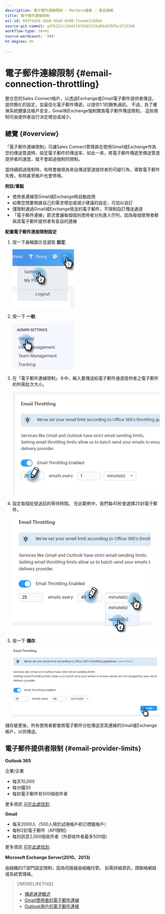 ```yaml
---
description: 電子郵件連線限制 — Marketo檔案 — 產品檔案
title: 電子郵件連線限制
exl-id: 093f5459-1bbb-45dd-8590-71ea4e1168d4
source-git-commit: ad7b222c2da937474565729a09a559fbcd722280
workflow-type: tm+mt
source-wordcount: '394'
ht-degree: 0%

---
```


# 電子郵件連線限制 {#email-connection-throttling}

整合您的Sales Connect帳戶，以透過Exchange或Gmail電子郵件提供者傳送，提供簡化的設定，並最佳化電子郵件傳遞，以提供1:1的銷售通訊。 不過，為了確保系統健康且帳戶安全，Gmail和Exchange強制實施電子郵件傳送限制。 這些限制可由提供者自行決定增加或減少。

## 總覽 {#overview}

「電子郵件連線限制」可讓Sales Connect管理員在使用Gmail或Exchange作為您的傳送管道時，設定電子郵件的傳送率，如此一來，將電子郵件傳遞至傳送管道提供者的速度，就不會超過強制的限制。

當持續超過限制時，有時會被視為來自傳送管道提供者的可疑行為，導致電子郵件失敗，有時甚至帳戶也會停用。

**附註/重點**

* 使用者連線至Gmail或Exchange時自動啟用
* 如果您想要根據自己的需求增加或減少建議的設定，可加以自訂
* 僅限制通過Gmail或Exchange發送的電子郵件，不限制自訂傳送通道
* 「電子郵件連線」節流會讓每個個別使用者分別進入佇列，因為每個使用者都與其電子郵件提供者有各自的連線

**配置電子郵件連接限制設定**

1. 按一下齒輪圖示並選取 **設定**.

   ![](assets/email-connection-throttling-1.png)

1. 按一下 **一般**.

   ![](assets/email-connection-throttling-2.png)

1. 在「電子郵件連線限制」卡中，輸入要傳送給電子郵件通道提供者之電子郵件的所需批次大小。

   ![](assets/email-connection-throttling-3.png)

1. 設定每個批發送前的等待時間。 在此範例中，我們每45秒會選擇25封電子郵件。

   ![](assets/email-connection-throttling-4.png)

1. 按一下 **儲存**.

   ![](assets/email-connection-throttling-5.png)

儲存變更後，所有使用者都會將電子郵件分批傳送至其連線的Gmail或Exchange帳戶，以供傳送。

## 電子郵件提供者限制 {#email-provider-limits}

**Outlook 365**

企業/企業

* 每天10,000
* 每分鐘30
* 每封電子郵件有500個收件者

更多資訊 [可在此處找到](https://docs.microsoft.com/en-us/office365/servicedescriptions/exchange-online-service-description/exchange-online-limits?redirectedfrom=MSDN#RecipientLimits).

**Gmail**

* 每天2000人（500人用於試用帳戶和已標籤帳戶）
* 每秒2封電子郵件（API限制）
* 每封訊息2,000個收件者（外部收件者最多500個）

更多資訊 [可在此處找到](https://support.google.com/a/answer/166852?hl=en).

**Microsoft Exchange Server(2010、2013)**

由組織的IT部門設定限制，因為伺服器由組織托管。 如需詳細資訊，請聯絡網路或系統管理員。

>[!MORELIKETHIS]
>
>* [傳遞通道概述](/help/marketo/product-docs/marketo-sales-connect/email/email-delivery/delivery-channel-overview.md)
>* [Gmail使用者的電子郵件連線](/help/marketo/product-docs/marketo-sales-connect/email-plugins/gmail/email-connection-for-gmail-users.md)
>* [Outlook用戶的電子郵件連接](/help/marketo/product-docs/marketo-sales-connect/email-plugins/msc-for-outlook/email-connection-for-outlook-users.md)

